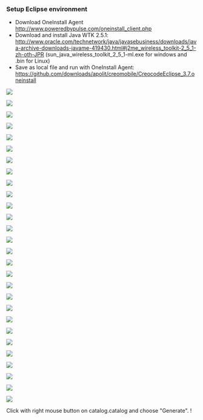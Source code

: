 ### Setup Eclipse environment
* Download OneInstall Agent http://www.poweredbypulse.com/oneinstall_client.php
* Download and install Java WTK 2.5.1: http://www.oracle.com/technetwork/java/javasebusiness/downloads/java-archive-downloads-javame-419430.html#j2me_wireless_toolkit-2_5_1-zh-oth-JPR (sun_java_wireless_toolkit_2_5_1-ml.exe for windows and .bin for Linux)
* Save as local file and run with OneInstall Agent: https://github.com/downloads/apolit/creomobile/CreocodeEclipse_3.7.oneinstall

![](https://github.com/apolit/creomobile/raw/master/resources/screenshots/01_oneinstall_local.png)

![](https://github.com/apolit/creomobile/raw/master/resources/screenshots/02_oneinstall.png)

![](https://github.com/apolit/creomobile/raw/master/resources/screenshots/03_android_sdk_eclipse.png)

![](https://github.com/apolit/creomobile/raw/master/resources/screenshots/03_android_sdk_manager.png)

![](https://github.com/apolit/creomobile/raw/master/resources/screenshots/04_import_menu.png)

![](https://github.com/apolit/creomobile/raw/master/resources/screenshots/05_git_clone.png)

![](https://github.com/apolit/creomobile/raw/master/resources/screenshots/06_git_clone_2.png)

![](https://github.com/apolit/creomobile/raw/master/resources/screenshots/06_git_clone_readonly.png)

![](https://github.com/apolit/creomobile/raw/master/resources/screenshots/08_git_clone_select.png)

![](https://github.com/apolit/creomobile/raw/master/resources/screenshots/09_git_clone_projects.png)

![](https://github.com/apolit/creomobile/raw/master/resources/screenshots/10_wtk_install.png)

![](https://github.com/apolit/creomobile/raw/master/resources/screenshots/11_manage_select.png)

![](https://github.com/apolit/creomobile/raw/master/resources/screenshots/12_manage_colorphone.png)

![](https://github.com/apolit/creomobile/raw/master/resources/screenshots/13_manage_finish.png)

![](https://github.com/apolit/creomobile/raw/master/resources/screenshots/14_export_project.png)

![](https://github.com/apolit/creomobile/raw/master/resources/screenshots/15_export_filesystem.png)

![](https://github.com/apolit/creomobile/raw/master/resources/screenshots/16_export_select.png)

![](https://github.com/apolit/creomobile/raw/master/resources/screenshots/17_0_midletgenerator_run.png)

![](https://github.com/apolit/creomobile/raw/master/resources/screenshots/17_midletgenerator_runas.png)

![](https://github.com/apolit/creomobile/raw/master/resources/screenshots/18_working_sources.png)

![](https://github.com/apolit/creomobile/raw/master/resources/screenshots/19_plugins_addrequired.png)

![](https://github.com/apolit/creomobile/raw/master/resources/screenshots/20_midletgen_console.png)

![](https://github.com/apolit/creomobile/raw/master/resources/screenshots/21_0_new_project.png)

![](https://github.com/apolit/creomobile/raw/master/resources/screenshots/21_1_new_project2.png)

![](https://github.com/apolit/creomobile/raw/master/resources/screenshots/21_editor_runas.png)

![](https://github.com/apolit/creomobile/raw/master/resources/screenshots/22_new_catalog.png)

![](https://github.com/apolit/creomobile/raw/master/resources/screenshots/23_new_catalog_model.png)

![](https://github.com/apolit/creomobile/raw/master/resources/screenshots/24_example.png)

Click with right mouse button on catalog.catalog and choose "Generate".
!
